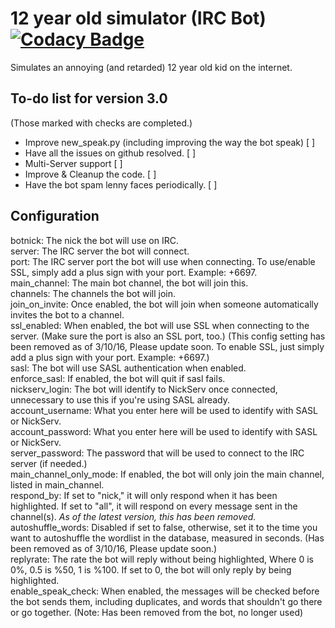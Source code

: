 # 12 year old simulator (IRC Bot) [![Codacy Badge](https://api.codacy.com/project/badge/grade/9111b72b5e9d47ceb984ab9062cb9447)](https://www.codacy.com/app/NateTenn5123/ircbot)
Simulates an annoying (and retarded) 12 year old kid on the internet.

## To-do list for version 3.0
(Those marked with checks are completed.)

* Improve new_speak.py (including improving the way the bot speak) [ ]
* Have all the issues on github resolved. [ ]
* Multi-Server support [ ]
* Improve & Cleanup the code. [ ]
* Have the bot spam lenny faces periodically. [ ]

## Configuration

botnick: The nick the bot will use on IRC.
<br>
server: The IRC server the bot will connect.
<br>
port: The IRC server port the bot will use when connecting. To use/enable SSL, simply add a plus sign with your port. Example: +6697.
<br>
main_channel: The main bot channel, the bot will join this.
<br>
channels: The channels the bot will join.
<br>
join_on_invite: Once enabled, the bot will join when someone automatically invites the bot to a channel.
<br>
ssl_enabled: When enabled, the bot will use SSL when connecting to the server. (Make sure the port is also an SSL port, too.) (This config setting has been removed as of 3/10/16, Please update soon. To enable SSL, just simply add a plus sign with your port. Example: +6697.)
<br>
sasl: The bot will use SASL authentication when enabled.
<br>
enforce_sasl: If enabled, the bot will quit if sasl fails.
<br>
nickserv_login: The bot will identify to NickServ once connected, unnecessary to use this if you're using SASL already.
<br>
account_username: What you enter here will be used to identify with SASL or NickServ.
<br>
account_password: What you enter here will be used to identify with SASL or NickServ.
<br>
server_password: The password that will be used to connect to the IRC server (if needed.)
<br>
main_channel_only_mode: If enabled, the bot will only join the main channel, listed in main_channel.
<br>
respond_by: If set to "nick," it will only respond when it has been highlighted. If set to "all", it will respond on every message sent in the channel(s). *As of the latest version, this has been removed.*
<br>
autoshuffle_words: Disabled if set to false, otherwise, set it to the time you want to autoshuffle the wordlist in the database, measured in seconds. (Has been removed as of 3/10/16, Please update soon.)
<br>
replyrate: The rate the bot will reply without being highlighted, Where 0 is 0%, 0.5 is %50, 1 is %100. If set to 0, the bot will only reply by being highlighted.
<br>
enable_speak_check: When enabled, the messages will be checked before the bot sends them, including duplicates, and words that shouldn't go there or go together. (Note: Has been removed from the bot, no longer used)
